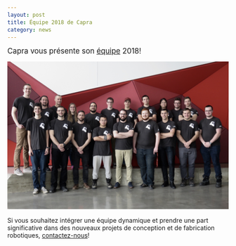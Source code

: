 ```yaml
---
layout: post
title: Équipe 2018 de Capra
category: news
---
```


<big>Capra vous présente son [équipe](/equipe/) 2018!</big>

<img src="/img/equipe2018.jpg" style="max-width: 100%">

Si vous souhaitez intégrer une équipe dynamique et prendre une part significative dans des nouveaux projets de conception et de fabrication robotiques, [contactez-nous](/contact)!

